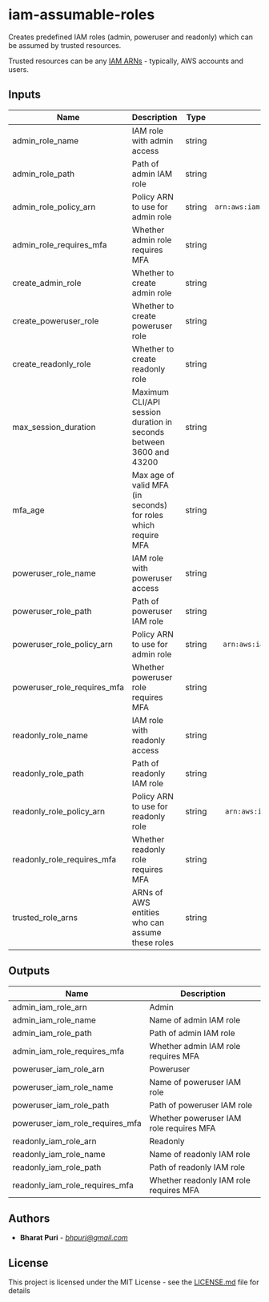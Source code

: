 # iam-assumable-roles

Creates predefined IAM roles (admin, poweruser and readonly) which can be assumed by trusted resources.

Trusted resources can be any [IAM ARNs](https://docs.aws.amazon.com/IAM/latest/UserGuide/reference_identifiers.html#identifiers-arns) - typically, AWS accounts and users.

<!-- BEGINNING OF PRE-COMMIT-TERRAFORM DOCS HOOK -->

## Inputs

| Name | Description | Type | Default | Required |
|------|-------------|:----:|:-----:|:-----:|
| admin_role_name | IAM role with admin access | string | `admin` | no |
| admin_role_path | Path of admin IAM role | string | `/` | no |
| admin_role_policy_arn | Policy ARN to use for admin role | string | `arn:aws:iam::aws:policy/AdministratorAccess` | no |
| admin_role_requires_mfa | Whether admin role requires MFA | string | `true` | no |
| create_admin_role | Whether to create admin role | string | `false` | no |
| create_poweruser_role | Whether to create poweruser role | string | `false` | no |
| create_readonly_role | Whether to create readonly role | string | `false` | no |
| max_session_duration | Maximum CLI/API session duration in seconds between 3600 and 43200 | string | `3600` | no |
| mfa_age | Max age of valid MFA (in seconds) for roles which require MFA | string | `86400` | no |
| poweruser_role_name | IAM role with poweruser access | string | `poweruser` | no |
| poweruser_role_path | Path of poweruser IAM role | string | `/` | no |
| poweruser_role_policy_arn | Policy ARN to use for admin role | string | `arn:aws:iam::aws:policy/PowerUserAccess` | no |
| poweruser_role_requires_mfa | Whether poweruser role requires MFA | string | `true` | no |
| readonly_role_name | IAM role with readonly access | string | `readonly` | no |
| readonly_role_path | Path of readonly IAM role | string | `/` | no |
| readonly_role_policy_arn | Policy ARN to use for readonly role | string | `arn:aws:iam::aws:policy/ReadOnlyAccess` | no |
| readonly_role_requires_mfa | Whether readonly role requires MFA | string | `true` | no |
| trusted_role_arns | ARNs of AWS entities who can assume these roles | string | `<list>` | no |

## Outputs

| Name | Description |
|------|-------------|
| admin_iam_role_arn | Admin |
| admin_iam_role_name | Name of admin IAM role |
| admin_iam_role_path | Path of admin IAM role |
| admin_iam_role_requires_mfa | Whether admin IAM role requires MFA |
| poweruser_iam_role_arn | Poweruser |
| poweruser_iam_role_name | Name of poweruser IAM role |
| poweruser_iam_role_path | Path of poweruser IAM role |
| poweruser_iam_role_requires_mfa | Whether poweruser IAM role requires MFA |
| readonly_iam_role_arn | Readonly |
| readonly_iam_role_name | Name of readonly IAM role |
| readonly_iam_role_path | Path of readonly IAM role |
| readonly_iam_role_requires_mfa | Whether readonly IAM role requires MFA |

<!-- END OF PRE-COMMIT-TERRAFORM DOCS HOOK -->

## Authors
* **Bharat Puri**  -  *bhpuri@gmail.com*  

## License

This project is licensed under the MIT License - see the [LICENSE.md](../../LICENSE.md) file for details
